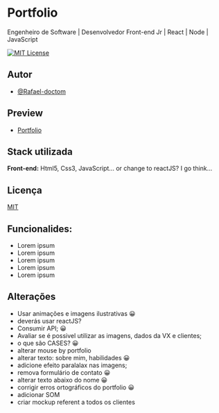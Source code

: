 
# Portfolio

Engenheiro de Software | Desenvolvedor Front-end Jr | React | Node | JavaScript


[![MIT License](https://img.shields.io/badge/License-MIT-green.svg)](https://choosealicense.com/licenses/mit/)


## Autor

- [@Rafael-doctom](https://github.com/Rafael-doctom)

## Preview

- [Portfolio](https://rafaelpds.netlify.app/)


## Stack utilizada

**Front-end:** Html5, Css3, JavaScript... or change to reactJS? I go think...


## Licença

[MIT](https://choosealicense.com/licenses/mit/)

## Funcionalides:
- Lorem ipsum
- Lorem ipsum
- Lorem ipsum
- Lorem ipsum
- Lorem ipsum

## Alterações
- Usar animações e imagens ilustrativas 😀️
- deverás usar reactJS?
- Consumir API; 😀️
- Avaliar se é possivel utilizar as imagens, dados da VX e clientes;
- o que são CASES? 😀️
- alterar mouse by portfolio
- alterar texto: sobre mim, habilidades 😀️
- adicione efeito paralalax nas imagens; 
- remova formulário de contato 😀️
- alterar texto abaixo do nome 😀️
- corrigir erros ortográficos do portfolio 😀️
- adicionar SOM
- criar mockup referent a todos os clientes
